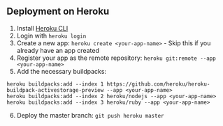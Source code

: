 ## Deployment on Heroku

1. Install [Heroku CLI](https://devcenter.heroku.com/articles/heroku-cli)
2. Login with `heroku login`
3. Create a new app: `heroku create <your-app-name>` - Skip this if you already have an app created
4. Register your app as the remote repository: `heroku git:remote --app <your-app-name>`
5. Add the necessary buildpacks:
```
heroku buildpacks:add --index 1 https://github.com/heroku/heroku-buildpack-activestorage-preview --app <your-app-name>
heroku buildpacks:add --index 2 heroku/nodejs --app <your-app-name>
heroku buildpacks:add --index 3 heroku/ruby --app <your-app-name>
```
6. Deploy the master branch: `git push heroku master`
